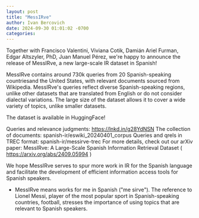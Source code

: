 ```yaml
---
layout: post
title: "MessIRve"
author: Ivan Bercovich
date: 2024-09-30 01:01:02 -0700
categories:
---
```


Together with Francisco Valentini, Viviana Cotik, Damián Ariel Furman, Edgar Altszyler, PhD, Juan Manuel Pérez, we're happy to announce the release of MessIRve, a new large-scale IR dataset in Spanish!

MessIRve contains around 730k queries from 20 Spanish-speaking countriesand the United States, with relevant documents sourced from Wikipedia. MessIRve's queries reflect diverse Spanish-speaking regions, unlike other datasets that are translated from English or do not consider dialectal variations. The large size of the dataset allows it to cover a wide variety of topics, unlike smaller datasets.

The dataset is available in HuggingFace!

Queries and relevance judgments: https://lnkd.in/g28YdNSN
The collection of documents: spanish-ir/eswiki_20240401_corpus
Queries and qrels in TREC format: spanish-ir/messirve-trec
For more details, check out our arXiv paper: MessIRve: A Large-Scale Spanish Information Retrieval Dataset ( https://arxiv.org/abs/2409.05994 )

We hope MessIRve serves to spur more work in IR for the Spanish language and facilitate the development of efficient information access tools for Spanish speakers.

- MessIRve means works for me in Spanish ("me sirve"). The reference to Lionel Messi, player of the most popular sport in Spanish-speaking countries, football, stresses the importance of using topics that are relevant to Spanish speakers.
